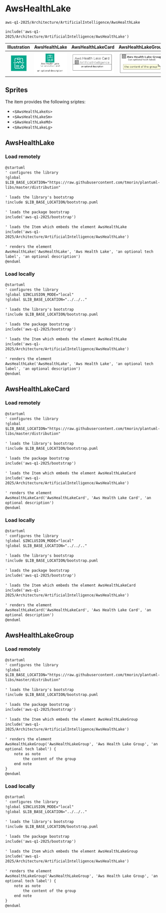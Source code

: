 # AwsHealthLake


```text
aws-q1-2025/Architecture/ArtificialIntelligence/AwsHealthLake
```

```text
include('aws-q1-2025/Architecture/ArtificialIntelligence/AwsHealthLake')
```



| Illustration | AwsHealthLake | AwsHealthLakeCard | AwsHealthLakeGroup |
| :---: | :---: | :---: | :---: |
| ![illustration for Illustration](../../../aws-q1-2025/Architecture/ArtificialIntelligence/AwsHealthLake.png) | ![illustration for AwsHealthLake](../../../aws-q1-2025/Architecture/ArtificialIntelligence/AwsHealthLake.Local.png) | ![illustration for AwsHealthLakeCard](../../../aws-q1-2025/Architecture/ArtificialIntelligence/AwsHealthLakeCard.Local.png) | ![illustration for AwsHealthLakeGroup](../../../aws-q1-2025/Architecture/ArtificialIntelligence/AwsHealthLakeGroup.Local.png) |



## Sprites
The item provides the following sriptes:

- `<$AwsHealthLakeXs>`
- `<$AwsHealthLakeSm>`
- `<$AwsHealthLakeMd>`
- `<$AwsHealthLakeLg>`





## AwsHealthLake

### Load remotely
```plantuml
@startuml
' configures the library
!global $LIB_BASE_LOCATION="https://raw.githubusercontent.com/tmorin/plantuml-libs/master/distribution"

' loads the library's bootstrap
!include $LIB_BASE_LOCATION/bootstrap.puml

' loads the package bootstrap
include('aws-q1-2025/bootstrap')

' loads the Item which embeds the element AwsHealthLake
include('aws-q1-2025/Architecture/ArtificialIntelligence/AwsHealthLake')

' renders the element
AwsHealthLake('AwsHealthLake', 'Aws Health Lake', 'an optional tech label', 'an optional description')
@enduml
```

### Load locally
```plantuml
@startuml
' configures the library
!global $INCLUSION_MODE="local"
!global $LIB_BASE_LOCATION="../../.."

' loads the library's bootstrap
!include $LIB_BASE_LOCATION/bootstrap.puml

' loads the package bootstrap
include('aws-q1-2025/bootstrap')

' loads the Item which embeds the element AwsHealthLake
include('aws-q1-2025/Architecture/ArtificialIntelligence/AwsHealthLake')

' renders the element
AwsHealthLake('AwsHealthLake', 'Aws Health Lake', 'an optional tech label', 'an optional description')
@enduml
```

## AwsHealthLakeCard

### Load remotely
```plantuml
@startuml
' configures the library
!global $LIB_BASE_LOCATION="https://raw.githubusercontent.com/tmorin/plantuml-libs/master/distribution"

' loads the library's bootstrap
!include $LIB_BASE_LOCATION/bootstrap.puml

' loads the package bootstrap
include('aws-q1-2025/bootstrap')

' loads the Item which embeds the element AwsHealthLakeCard
include('aws-q1-2025/Architecture/ArtificialIntelligence/AwsHealthLake')

' renders the element
AwsHealthLakeCard('AwsHealthLakeCard', 'Aws Health Lake Card', 'an optional description')
@enduml
```

### Load locally
```plantuml
@startuml
' configures the library
!global $INCLUSION_MODE="local"
!global $LIB_BASE_LOCATION="../../.."

' loads the library's bootstrap
!include $LIB_BASE_LOCATION/bootstrap.puml

' loads the package bootstrap
include('aws-q1-2025/bootstrap')

' loads the Item which embeds the element AwsHealthLakeCard
include('aws-q1-2025/Architecture/ArtificialIntelligence/AwsHealthLake')

' renders the element
AwsHealthLakeCard('AwsHealthLakeCard', 'Aws Health Lake Card', 'an optional description')
@enduml
```

## AwsHealthLakeGroup

### Load remotely
```plantuml
@startuml
' configures the library
!global $LIB_BASE_LOCATION="https://raw.githubusercontent.com/tmorin/plantuml-libs/master/distribution"

' loads the library's bootstrap
!include $LIB_BASE_LOCATION/bootstrap.puml

' loads the package bootstrap
include('aws-q1-2025/bootstrap')

' loads the Item which embeds the element AwsHealthLakeGroup
include('aws-q1-2025/Architecture/ArtificialIntelligence/AwsHealthLake')

' renders the element
AwsHealthLakeGroup('AwsHealthLakeGroup', 'Aws Health Lake Group', 'an optional tech label') {
    note as note
        the content of the group
    end note
}
@enduml
```

### Load locally
```plantuml
@startuml
' configures the library
!global $INCLUSION_MODE="local"
!global $LIB_BASE_LOCATION="../../.."

' loads the library's bootstrap
!include $LIB_BASE_LOCATION/bootstrap.puml

' loads the package bootstrap
include('aws-q1-2025/bootstrap')

' loads the Item which embeds the element AwsHealthLakeGroup
include('aws-q1-2025/Architecture/ArtificialIntelligence/AwsHealthLake')

' renders the element
AwsHealthLakeGroup('AwsHealthLakeGroup', 'Aws Health Lake Group', 'an optional tech label') {
    note as note
        the content of the group
    end note
}
@enduml
```

